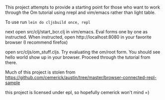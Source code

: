 This project attempts to provide a starting point for those who want to work
through the Om tutorial using nrepl and vim/emacs rather than light table.

To use run ```lein do cljsbuild once, repl```

next open src/clj/start_bcr.clj in vim/emacs. Eval forms one by one as
instructed. When instructed, open http://localhost:8080 in your favorite
browser (I recommend firefox)

open src/cljs/om_stuff.cljs. Try evaluating the om/root form. You should see
hello world show up in your browser. Proceed through the tutorial from there.

Much of this project is stolen from
https://github.com/cemerick/austin/tree/master/browser-connected-repl-sample

this project is licensed under epl, so hopefully cemerick won't mind =)
